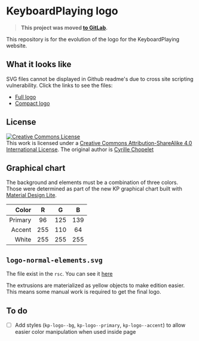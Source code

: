 # KeyboardPlaying logo


> **This project was moved [to GitLab](https://gitlab.com/keyboardplaying/kp-logo).**


This repository is for the evolution of the logo for the KeyboardPlaying website.

## What it looks like

SVG files cannot be displayed in Github readme's due to cross site scripting vulnerability. Click the links to see the files:

* [Full logo](https://github.com/KeyboardPlaying/kp-logo/blob/master/logo-normal.svg)
* [Compact logo](https://github.com/KeyboardPlaying/kp-logo/blob/master/logo-small.svg)

## License

[![Creative Commons License](https://i.creativecommons.org/l/by-sa/4.0/88x31.png)][cc-by-sa-4.0]  
This work is licensed under a [Creative Commons Attribution-ShareAlike 4.0 International License][cc-by-sa-4.0]. The original author is [Cyrille Chopelet](http://cychop.github.io)

[cc-by-sa-4.0]: http://creativecommons.org/licenses/by-sa/4.0/

## Graphical chart

The background and elements must be a combination of three colors. Those were determined as part of the new KP graphical chart built with [Material Design Lite](http://www.getmdl.io/customize/index.html).

|   Color |  R  |  G  |  B  |
| ------: | :-: | :-: | :-: |
| Primary |  96 | 125 | 139 |
|  Accent | 255 | 110 |  64 |
|   White | 255 | 255 | 255 |

## `logo-normal-elements.svg`

The file exist in the `rsc`. You can see it [here](https://github.com/KeyboardPlaying/kp-logo/blob/master/rsc/logo-normal-elements.svg)

The extrusions are materialized as yellow objects to make edition easier. This means some manual work is required to get the final logo.

## To do

* [ ] Add styles (`kp-logo--bg`, `kp-logo--primary`, `kp-logo--accent`) to allow easier color manipulation when used inside page
